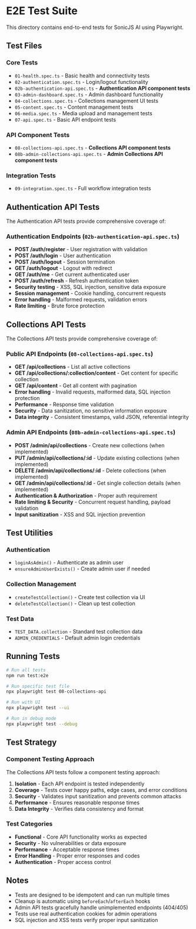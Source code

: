 # E2E Test Suite

This directory contains end-to-end tests for SonicJS AI using Playwright.

## Test Files

### Core Tests
- `01-health.spec.ts` - Basic health and connectivity tests
- `02-authentication.spec.ts` - Login/logout functionality
- `02b-authentication-api.spec.ts` - **Authentication API component tests**
- `03-admin-dashboard.spec.ts` - Admin dashboard functionality
- `04-collections.spec.ts` - Collections management UI tests
- `05-content.spec.ts` - Content management tests
- `06-media.spec.ts` - Media upload and management tests
- `07-api.spec.ts` - Basic API endpoint tests

### API Component Tests
- `08-collections-api.spec.ts` - **Collections API component tests**
- `08b-admin-collections-api.spec.ts` - **Admin Collections API component tests**

### Integration Tests
- `09-integration.spec.ts` - Full workflow integration tests

## Authentication API Tests

The Authentication API tests provide comprehensive coverage of:

### Authentication Endpoints (`02b-authentication-api.spec.ts`)
- **POST /auth/register** - User registration with validation
- **POST /auth/login** - User authentication
- **POST /auth/logout** - Session termination
- **GET /auth/logout** - Logout with redirect
- **GET /auth/me** - Get current authenticated user
- **POST /auth/refresh** - Refresh authentication token
- **Security testing** - XSS, SQL injection, sensitive data exposure
- **Session management** - Cookie handling, concurrent requests
- **Error handling** - Malformed requests, validation errors
- **Rate limiting** - Brute force protection

## Collections API Tests

The Collections API tests provide comprehensive coverage of:

### Public API Endpoints (`08-collections-api.spec.ts`)
- **GET /api/collections** - List all active collections
- **GET /api/collections/:collection/content** - Get content for specific collection
- **GET /api/content** - Get all content with pagination
- **Error handling** - Invalid requests, malformed data, SQL injection protection
- **Performance** - Response time validation
- **Security** - Data sanitization, no sensitive information exposure
- **Data integrity** - Consistent timestamps, valid JSON, referential integrity

### Admin API Endpoints (`08b-admin-collections-api.spec.ts`)
- **POST /admin/api/collections** - Create new collections (when implemented)
- **PUT /admin/api/collections/:id** - Update existing collections (when implemented)
- **DELETE /admin/api/collections/:id** - Delete collections (when implemented)
- **GET /admin/api/collections/:id** - Get single collection details (when implemented)
- **Authentication & Authorization** - Proper auth requirement
- **Rate limiting & Security** - Concurrent request handling, payload validation
- **Input sanitization** - XSS and SQL injection prevention

## Test Utilities

### Authentication
- `loginAsAdmin()` - Authenticate as admin user
- `ensureAdminUserExists()` - Create admin user if needed

### Collection Management
- `createTestCollection()` - Create test collection via UI
- `deleteTestCollection()` - Clean up test collection

### Test Data
- `TEST_DATA.collection` - Standard test collection data
- `ADMIN_CREDENTIALS` - Default admin login credentials

## Running Tests

```bash
# Run all tests
npm run test:e2e

# Run specific test file
npx playwright test 08-collections-api

# Run with UI
npx playwright test --ui

# Run in debug mode
npx playwright test --debug
```

## Test Strategy

### Component Testing Approach
The Collections API tests follow a component testing approach:

1. **Isolation** - Each API endpoint is tested independently
2. **Coverage** - Tests cover happy paths, edge cases, and error conditions
3. **Security** - Validates input sanitization and prevents common attacks
4. **Performance** - Ensures reasonable response times
5. **Data Integrity** - Verifies data consistency and format

### Test Categories
- **Functional** - Core API functionality works as expected
- **Security** - No vulnerabilities or data exposure
- **Performance** - Acceptable response times
- **Error Handling** - Proper error responses and codes
- **Authentication** - Proper access control

## Notes

- Tests are designed to be idempotent and can run multiple times
- Cleanup is automatic using `beforeEach`/`afterEach` hooks
- Admin API tests gracefully handle unimplemented endpoints (404/405)
- Tests use real authentication cookies for admin operations
- SQL injection and XSS tests verify proper input sanitization